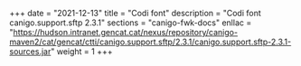 +++
date        = "2021-12-13"
title       = "Codi font"
description = "Codi font canigo.support.sftp 2.3.1"
sections    = "canigo-fwk-docs"
enllac		= "https://hudson.intranet.gencat.cat/nexus/repository/canigo-maven2/cat/gencat/ctti/canigo.support.sftp/2.3.1/canigo.support.sftp-2.3.1-sources.jar"
weight		= 1
+++
